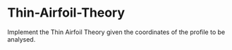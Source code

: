 # Thin-Airfoil-Theory
Implement the Thin Airfoil Theory given the coordinates of the profile to be analysed.

